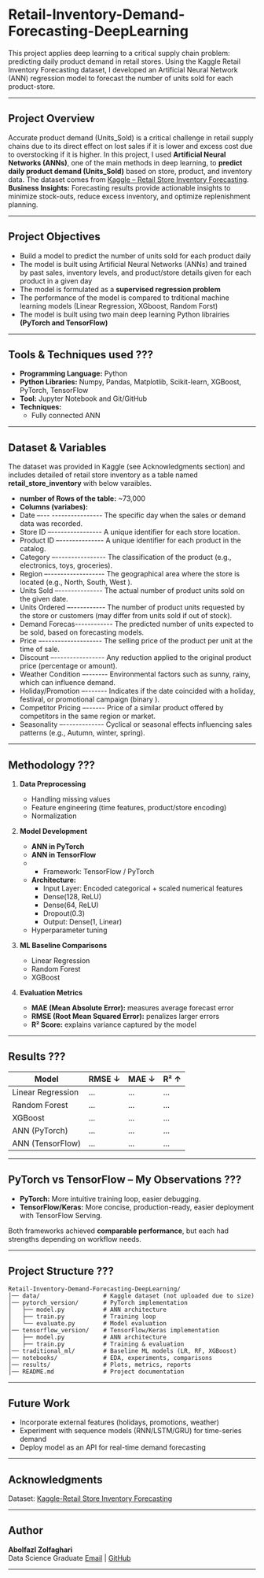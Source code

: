 # Retail-Inventory-Demand-Forecasting-DeepLearning
This project applies deep learning to a critical supply chain problem: predicting daily product demand in retail stores. Using the Kaggle Retail Inventory Forecasting dataset, I developed an Artificial Neural Network (ANN) regression model to forecast the number of units sold for each product-store.

---

## Project Overview
Accurate  product demand (Units_Sold) is a critical challenge in retail supply chains due to its direct effect on lost sales if it is lower and excess cost due to overstocking if it is higher. In this project, I used  **Artificial Neural Networks (ANNs)**, one of the main methods in deep learning, to **predict daily product demand (Units_Sold)** based on store, product, and inventory data.
The dataset comes from [Kaggle – Retail Store Inventory Forecasting](https://www.kaggle.com/datasets/anirudhchauhan/retail-store-inventory-forecasting-dataset). 
**Business Insights:** Forecasting results provide actionable insights to minimize stock-outs, reduce excess inventory, and optimize replenishment planning.

---
## Project Objectives

- Build a model to predict the number of units sold for each product daily
- The model is built using Artificial Neural Networks (ANNs) and trained by past sales, inventory levels, and product/store details given for each product in  a given day
- The model is formulated as a **supervised regression problem**
- The performance of the model is compared to trditional machine learning models (Linear Regression, XGboost, Random Forst)
- The model is built using  two main deep learning Python librairies **(PyTorch and TensorFlow)**

---
## Tools & Techniques used ???
- **Programming Language:** Python
- **Python Libraries:** Numpy, Pandas, Matplotlib, Scikit-learn, XGBoost, PyTorch, TensorFlow
- **Tool:** Jupyter Notebook and Git/GitHub
- **Techniques:**
  - Fully connected ANN

---
## Dataset & Variables
The dataset was provided in Kaggle (see Acknowledgments section) and includes detailed of retail store inventory as a table named **retail_store_inventory** with below varaibles.
- **number of Rows of the table:** ~73,000  
- **Columns (variabes):**
- Date –--- ---------------- The specific day when the sales or demand data was recorded.  
- Store ID –---------------- A unique identifier for each store location.
- Product ID –-------------- A unique identifier for each product in the catalog.
- Category –---------------- The classification of the product (e.g., electronics, toys, groceries).
- Region –------------------ The geographical area where the store is located (e.g., North, South, West ).
- Units Sold –-------------- The actual number of product units sold on the given date.
- Units Ordered –----------- The number of product units requested by the store or customers (may differ from units sold if out of stock).
- Demand Forecas------------ The predicted number of units expected to be sold, based on forecasting models.
- Price –------------------- The selling price of the product per unit at the time of sale.
- Discount –---------------- Any reduction applied to the original product price (percentage or amount).
- Weather Condition –------- Environmental factors such as sunny, rainy, which can influence demand.
- Holiday/Promotion –------- Indicates if the date coincided with a holiday, festival, or promotional campaign (binary ).
- Competitor Pricing –------ Price of a similar product offered by competitors in the same region or market.
- Seasonality –------------- Cyclical or seasonal effects influencing sales patterns (e.g., Autumn, winter, spring).

---
## Methodology ???
1. **Data Preprocessing**  
   - Handling missing values  
   - Feature engineering (time features, product/store encoding)  
   - Normalization  

2. **Model Development**  
   - **ANN in PyTorch**  
   - **ANN in TensorFlow**
   - - Framework: TensorFlow / PyTorch  
   - **Architecture:**  
       - Input Layer: Encoded categorical + scaled numerical features  
       - Dense(128, ReLU)  
       - Dense(64, ReLU)  
       - Dropout(0.3)  
       - Output: Dense(1, Linear) 
   - Hyperparameter tuning  

3. **ML Baseline Comparisons**  
   - Linear Regression  
   - Random Forest  
   - XGBoost  

4. **Evaluation Metrics**  
   - **MAE (Mean Absolute Error):** measures average forecast error  
   - **RMSE (Root Mean Squared Error):** penalizes larger errors  
   - **R² Score:** explains variance captured by the model

---
## Results ???
| Model                 | RMSE ↓  | MAE ↓  | R² ↑ |
|-----------------------|---------|--------|------|
| Linear Regression     | ...     | ...    | ...  |
| Random Forest         | ...     | ...    | ...  |
| XGBoost               | ...     | ...    | ...  |
| ANN (PyTorch)         | ...     | ...    | ...  |
| ANN (TensorFlow)      | ...     | ...    | ...  |

---
## PyTorch vs TensorFlow – My Observations ???
- **PyTorch:** More intuitive training loop, easier debugging.  
- **TensorFlow/Keras:** More concise, production-ready, easier deployment with TensorFlow Serving.  

Both frameworks achieved **comparable performance**, but each had strengths depending on workflow needs. 

---
## Project Structure ???
```
Retail-Inventory-Demand-Forecasting-DeepLearning/
│── data/                  # Kaggle dataset (not uploaded due to size)
│── pytorch_version/       # PyTorch implementation
│   ├── model.py           # ANN architecture
│   ├── train.py           # Training loop
│   └── evaluate.py        # Model evaluation
│── tensorflow_version/    # TensorFlow/Keras implementation
│   ├── model.py           # ANN architecture
│   ├── train.py           # Training & evaluation
│── traditional_ml/        # Baseline ML models (LR, RF, XGBoost)
│── notebooks/             # EDA, experiments, comparisons
│── results/               # Plots, metrics, reports
│── README.md              # Project documentation
```

---
## Future Work
- Incorporate external features (holidays, promotions, weather)  
- Experiment with sequence models (RNN/LSTM/GRU) for time-series demand  
- Deploy model as an API for real-time demand forecasting  

---
## Acknowledgments
Dataset: [Kaggle-Retail Store Inventory Forecasting](https://www.kaggle.com/datasets/anirudhchauhan/retail-store-inventory-forecasting-dataset)  


---

## Author

**Abolfazl Zolfaghari**  
Data Science Graduate
[Email](ab.zolfaghari.abbasghaleh) | [GitHub](https://github.com/abolfazl6678)

---
